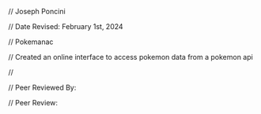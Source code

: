 // Joseph Poncini

// Date Revised: February 1st, 2024

// Pokemanac

// Created an online interface to access pokemon data from a pokemon api

// 

// Peer Reviewed By:

// Peer Review:
